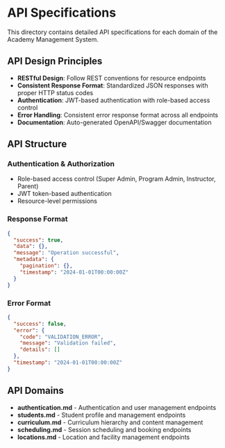 # API Specifications

This directory contains detailed API specifications for each domain of the Academy Management System.

## API Design Principles

- **RESTful Design**: Follow REST conventions for resource endpoints
- **Consistent Response Format**: Standardized JSON responses with proper HTTP status codes
- **Authentication**: JWT-based authentication with role-based access control
- **Error Handling**: Consistent error response format across all endpoints
- **Documentation**: Auto-generated OpenAPI/Swagger documentation

## API Structure

### Authentication & Authorization
- Role-based access control (Super Admin, Program Admin, Instructor, Parent)
- JWT token-based authentication
- Resource-level permissions

### Response Format
```json
{
  "success": true,
  "data": {},
  "message": "Operation successful",
  "metadata": {
    "pagination": {},
    "timestamp": "2024-01-01T00:00:00Z"
  }
}
```

### Error Format
```json
{
  "success": false,
  "error": {
    "code": "VALIDATION_ERROR",
    "message": "Validation failed",
    "details": []
  },
  "timestamp": "2024-01-01T00:00:00Z"
}
```

## API Domains

- **authentication.md** - Authentication and user management endpoints
- **students.md** - Student profile and management endpoints
- **curriculum.md** - Curriculum hierarchy and content management
- **scheduling.md** - Session scheduling and booking endpoints
- **locations.md** - Location and facility management endpoints
